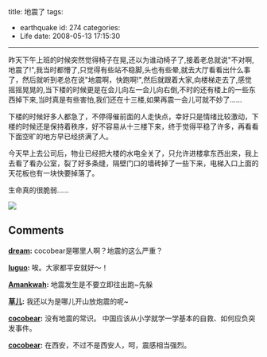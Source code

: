 title: 地震了
tags:
  - earthquake
id: 274
categories:
  - Life
date: 2008-05-13 17:15:30
---

昨天下午上班的时候突然觉得椅子在晃,还以为谁动椅子了,接着老总就说"不对啊,地震了!",我当时都懵了,只觉得有些站不稳脚,头也有些晕,就去大厅看看出什么事了，然后就听到老总在说"地震啊，快跑啊!",然后就跟着大家,向楼梯走去了,感觉摇摇晃晃的,当下楼的时候更是在会儿向左一会儿向右倒,不时的还有楼上的一些东西掉下来,当时真是有些害怕,我们还在十三楼,如果再震一会儿可就不妙了……

下楼的时候好多人都急了，不停得催前面的人走快点，幸好只是情绪比较激动，下楼的时候还是保持着秩序，好不容易从十三楼下来，终于觉得平稳了许多，再看看下面空旷的地方早已经挤满了人。

今天早上去公司后，物业已经把大楼的水电全关了，只允许进楼拿东西出来，我上去看了看办公室，裂了好多条缝，隔壁门口的墙砖掉了一些下来，电梯入口上面的天花板也有一块快要掉落了。

生命真的很脆弱……

![](http://lh3.ggpht.com/cocobear.cn/SCla4XXlZ7E/AAAAAAAAAIw/FKj48wx9fqg/s160-c/080512.jpg)
## Comments

**[dream](#3182 "2008-05-16 18:39:01"):** cocobear是哪里人啊？地震的这么严重？

**[luguo](#3169 "2008-05-13 17:37:38"):** 唉。大家都平安就好～！

**[Amankwah](#3170 "2008-05-13 23:32:48"):** 地震发生是不要立即往出跑~先躲

**[草儿](#3171 "2008-05-14 13:30:53"):** 我还以为是哪儿开山放炮震的呢~

**[cocobear](#3172 "2008-05-14 18:36:16"):** 没有地震的常识。 中国应该从小学就学一学基本的自救、如何应负突发事件。

**[cocobear](#3198 "2008-05-18 10:12:46"):** 在西安，不过不是西安人，呵，震感相当强烈。

